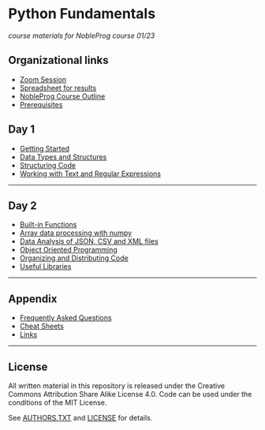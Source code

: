# Python Fundamentals

*course materials for NobleProg course 01/23*

## Organizational links

* [Zoom Session](https://us06web.zoom.us/j/85389761262?pwd=U1J1SEtjZHZ1NnptS0Q2RVRkb09jQT09)
* [Spreadsheet for results](https://docs.google.com/spreadsheets/d/1Q9s-KTkw8_HvkJZO_hcMXw01m9w9HVGGBaAU8oZ4gsM/edit?usp=sharing)
* [NobleProg Course Outline](https://www.nobleprog.ro/en/cc/pyprfu/)
* [Prerequisites](prerequisites.md)

## Day 1

* [Getting Started](kingdom_simulator/README.md)
* [Data Types and Structures](data_structures/README.md)
* [Structuring Code](structuring_code/README.md)
* [Working with Text and Regular Expressions](text/README.md)

----

## Day 2

* [Built-in Functions](structuring_code/builtin_functions.md)
* [Array data processing with numpy](numpy_example/README.md)
* [Data Analysis of JSON, CSV and XML files](data_analysis/README.md)
* [Object Oriented Programming](snake_game/README.md)
* [Organizing and Distributing Code](snake_game/README.md)
* [Useful Libraries](useful_libraries/README.md)

----

## Appendix

* [Frequently Asked Questions](faq.md)
* [Cheat Sheets](cheat_sheets/)
* [Links](links.md)

----

## License

All written material in this repository is released under the Creative Commons Attribution Share Alike License 4.0.
Code can be used under the conditions of the MIT License.

See [AUTHORS.TXT](AUTHORS.TXT) and [LICENSE](LICENSE) for details.
